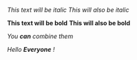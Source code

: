 *This text will be italic*
_This will also be italic_

**This text will be bold**
__This will also be bold__

_You **can** combine them_

_Hello **Everyone** !_ 
